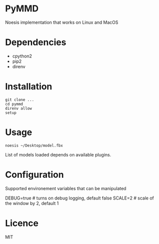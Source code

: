 # PyMMD

Noesis implementation that works on Linux and MacOS

# Dependencies

- cpython2
- pip2
- direnv

# Installation

    git clone ...
    cd pymmd
    direnv allow
    setup

# Usage

    noesis ~/Desktop/model.fbx

List of models loaded depends on available plugins.

# Configuration

Supported environement variables that can be manipulated

DEBUG=true # turns on debug logging, default false
SCALE=2 # scale of the window by 2, default 1

# Licence

MIT
